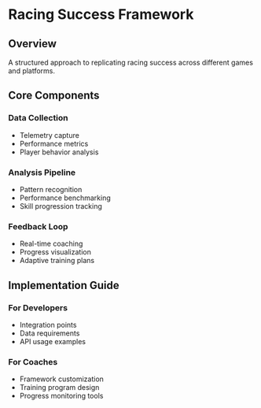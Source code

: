 # Racing Success Framework

## Overview
A structured approach to replicating racing success across different games and platforms.

## Core Components
### Data Collection
- Telemetry capture
- Performance metrics
- Player behavior analysis

### Analysis Pipeline
- Pattern recognition
- Performance benchmarking
- Skill progression tracking

### Feedback Loop
- Real-time coaching
- Progress visualization
- Adaptive training plans

## Implementation Guide
### For Developers
- Integration points
- Data requirements
- API usage examples

### For Coaches
- Framework customization
- Training program design
- Progress monitoring tools
